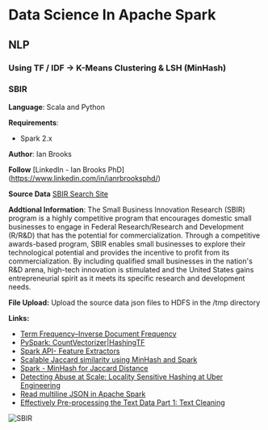 # Data Science In Apache Spark
## NLP
### Using TF / IDF -> K-Means Clustering & LSH (MinHash)
### SBIR

**Language**: Scala and Python

**Requirements**: 
- Spark 2.x

**Author**: Ian Brooks

**Follow** [LinkedIn - Ian Brooks PhD] (https://www.linkedin.com/in/ianrbrooksphd/)

**Source Data** [SBIR Search Site](https://www.sbir.gov/sbirsearch/award/all)

**Addtional Information**: The Small Business Innovation Research (SBIR) program is a highly competitive program that encourages domestic small businesses to engage in Federal Research/Research and Development (R/R&D) that has the potential for commercialization. Through a competitive awards-based program, SBIR enables small businesses to explore their technological potential and provides the incentive to profit from its commercialization. By including qualified small businesses in the nation's R&D arena, high-tech innovation is stimulated and the United States gains entrepreneurial spirit as it meets its specific research and development needs.

**File Upload:** Upload the source data json  files to HDFS in the /tmp directory

**Links:**
* [Term Frequency–Inverse Document Frequency](https://en.wikipedia.org/wiki/Tf%E2%80%93idf)
* [PySpark: CountVectorizer|HashingTF](https://towardsdatascience.com/countvectorizer-hashingtf-e66f169e2d4e)
* [Spark API- Feature Extractors](https://spark.apache.org/docs/2.2.3/ml-features.html#countvectorizer)
* [Scalable Jaccard similarity using MinHash and Spark](https://towardsdatascience.com/scalable-jaccard-similarity-using-minhash-and-spark-85d00a007c5e)
* [Spark - MinHash for Jaccard Distance](https://george-jen.gitbook.io/data-science-and-apache-spark/minhash-for-jaccard-distance)
* [Detecting Abuse at Scale: Locality Sensitive Hashing at Uber Engineering](https://databricks.com/blog/2017/05/09/detecting-abuse-scale-locality-sensitive-hashing-uber-engineering.html)
* [Read multiline JSON in Apache Spark](https://stackoverflow.com/questions/38545850/read-multiline-json-in-apache-spark)
* [Effectively Pre-processing the Text Data Part 1: Text Cleaning](https://towardsdatascience.com/effectively-pre-processing-the-text-data-part-1-text-cleaning-9ecae119cb3e)


![SBIR](https://s11759.pcdn.co/wp-content/uploads/2018/04/SBIR_logo.jpg "SBIR")



